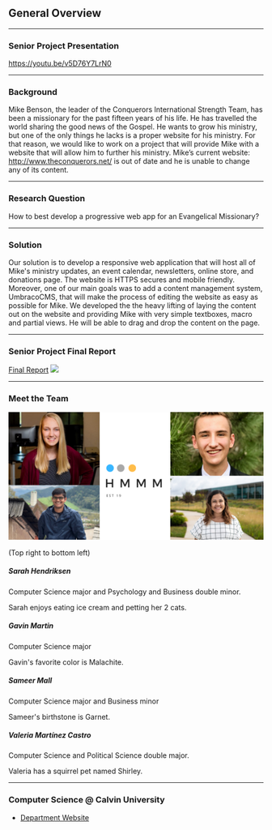 ## General Overview

---

### Senior Project Presentation
https://youtu.be/v5D76Y7LrN0

---

### Background


Mike Benson, the leader of the Conquerors International Strength Team, has been a missionary for the past fifteen years of his life. He has travelled the world sharing the good news of the Gospel. 
He wants to grow his ministry, but one of the only things he lacks is a proper website for his ministry. 
For that reason, we would like to work on a project that will provide Mike with a website that will allow him to further his ministry. Mike’s current website: http://www.theconquerors.net/ is out of date and he is unable to change any of its content.

---

### Research Question
How to best develop a progressive web app for an Evangelical Missionary?

---

### Solution

Our solution is to develop a responsive web application that will host all of Mike's ministry updates, an event calendar, newsletters, online store, and donations page. The website is HTTPS secures and mobile friendly.
Moreover, one of our main goals was to add a content management system, UmbracoCMS, that will make the process of editing the website as easy as possible for Mike. We developed the the heavy lifting of laying the content out on the website and providing Mike with very simple textboxes, macro and partial views. He will be able to drag and drop the content on the page.

---
### Senior Project Final Report
[Final Report](/pdf/SeniorProjectReport.pdf)
<img src="images/dummy_thumbnail.jpg?raw=true"/>

---

### Meet the Team
<img src="images/collage.png?raw=true"/>

(Top right to bottom left)

##### Sarah Hendriksen
Computer Science major and Psychology and Business double minor.

Sarah enjoys eating ice cream and petting her 2 cats. 


##### Gavin Martin
Computer Science major

Gavin's favorite color is Malachite.

##### Sameer Mall
Computer Science major and Business minor

Sameer's birthstone is Garnet. 

##### Valeria Martínez Castro
Computer Science and Political Science double major.

Valeria has a squirrel pet named Shirley.

---

### Computer Science @ Calvin University

- [Department Website](https://computing.calvin.edu/)
